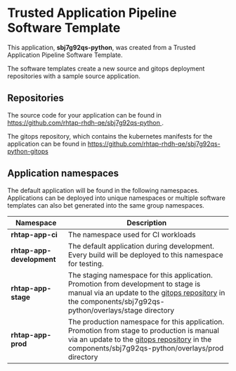 # Trusted Application Pipeline Software Template

This application, **sbj7g92qs-python**, was created from a Trusted Application Pipeline Software Template.

The software templates create a new source and gitops deployment repositories with a sample source application. 

## Repositories

The source code for your application can be found in [https://github.com/rhtap-rhdh-qe/sbj7g92qs-python ](https://github.com/rhtap-rhdh-qe/sbj7g92qs-python ).
 
The gitops repository, which contains the kubernetes manifests for the application can be found in 
[https://github.com/rhtap-rhdh-qe/sbj7g92qs-python-gitops ](https://github.com/rhtap-rhdh-qe/sbj7g92qs-python-gitops ) 

## Application namespaces 

The default application will be found in the following namespaces. Applications can be deployed into unique namespaces or multiple software templates can also bet generated into the same group namespaces.  

|  Namespace   |  Description   |  
| -------- | -------- |
| **rhtap-app-ci** | The namespace used for CI workloads |
| **rhtap-app-development** | The default application during development. Every build will be deployed to this namespace for testing. |
| **rhtap-app-stage** | The staging namespace for this application. Promotion from development to stage is manual via an update to the [gitops repository](https://github.com/rhtap-rhdh-qe/sbj7g92qs-python-gitops ) in the components/sbj7g92qs-python/overlays/stage directory |
| **rhtap-app-prod** | The production namespace for this application. Promotion from stage to production is manual via an update to the [gitops repository](https://github.com/rhtap-rhdh-qe/sbj7g92qs-python-gitops ) in the components/sbj7g92qs-python/overlays/prod directory |
